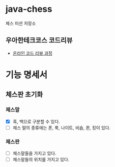 # java-chess

체스 미션 저장소

## 우아한테크코스 코드리뷰

- [온라인 코드 리뷰 과정](https://github.com/woowacourse/woowacourse-docs/blob/master/maincourse/README.md)

# 기능 명세서

## 체스판 초기화

### 체스말
- [x] 흑, 백으로 구분할 수 있다.
- [ ] 체스 말의 종류에는 폰, 룩, 나이트, 비숍, 퀸, 킹이 있다.

### 체스판
- [ ] 체스말들을 가지고 있다.
- [ ] 체스말들의 위치를 가지고 있다.
